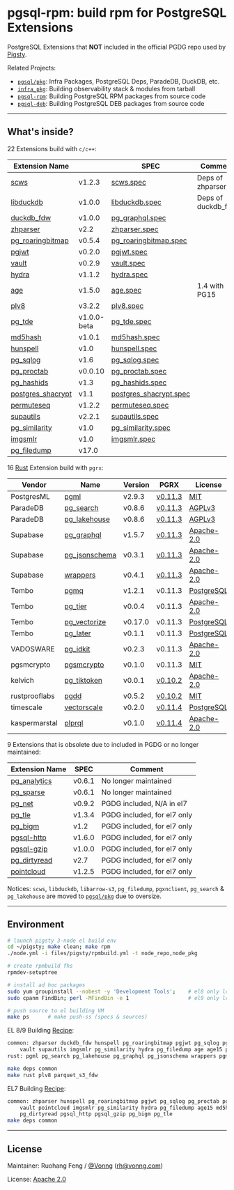 # pgsql-rpm: build rpm for PostgreSQL Extensions

PostgreSQL Extensions that **NOT** included in the official PGDG repo used by [Pigsty](https://pigsty.io).

Related Projects:

- [`pgsql/pkg`](https://github.com/pgsty/pkg): Infra Packages, PostgreSQL Deps, ParadeDB, DuckDB, etc.
- [`infra_pkg`](https://github.com/pgsty/infra-pkg): Building observability stack & modules from tarball
- [`pgsql-rpm`](https://github.com/pgsty/pgsql-rpm): Building PostgreSQL RPM packages from source code
- [`pgsql-deb`](https://github.com/pgsty/pgsql-deb): Building PostgreSQL DEB packages from source code

--------

## What's inside?

22 Extensions build with `c/c++`:

| Extension Name                                                     |             | SPEC                                                   | Comment            |
|--------------------------------------------------------------------|-------------|--------------------------------------------------------|--------------------|
| [scws](https://github.com/hightman/scws)                           | v1.2.3      | [scws.spec](SPECS/scws.spec)                           | Deps of zhparser   |
| [libduckdb](https://github.com/duckdb/duckdb)                      | v1.0.0      | [libduckdb.spec](SPECS/libduckdb.spec)                 | Deps of duckdb_fdw |
| [duckdb_fdw](https://github.com/alitrack/duckdb_fdw)               | v1.0.0      | [pg_graphql.spec](SPECS/duckdb_fdw.spec)               |                    |
| [zhparser](https://github.com/amutu/zhparser)                      | v2.2        | [zhparser.spec](SPECS/zhparser.spec)                   |                    |
| [pg_roaringbitmap](https://github.com/ChenHuajun/pg_roaringbitmap) | v0.5.4      | [pg_roaringbitmap.spec](SPECS/pg_roaringbitmap.spec)   |                    |
| [pgjwt](https://github.com/michelp/pgjwt)                          | v0.2.0      | [pgjwt.spec](SPECS/pgjwt.spec)                         |                    |
| [vault](https://github.com/supabase/vault)                         | v0.2.9      | [vault.spec](SPECS/vault.spec)                         |                    |
| [hydra](https://github.com/hydradatabase/)                         | v1.1.2      | [hydra.spec](SPECS/hydra.spec)                         |                    |
| [age](https://github.com/apache/age)                               | v1.5.0      | [age.spec](SPECS/age.spec)                             | 1.4 with PG15      |
| [plv8](https://github.com/plv8/plv8)                               | v3.2.2      | [plv8.spec](SPECS/plv8)                                |                    |
| [pg_tde](https://github.com/Percona-Lab/pg_tde/tree/1.0.0-beta)    | v1.0.0-beta | [pg_tde.spec](SPECS/pg_tde)                            |                    |
| [md5hash](https://github.com/tvondra/md5hash)                      | v1.0.1      | [md5hash.spec](SPECS/md5hash)                          |                    |
| [hunspell](https://github.com/postgrespro/hunspell_dicts)          | v1.0        | [hunspell.spec](SPECS/hunspell.spec)                   |                    |                 
| [pg_sqlog](https://github.com/kouber/pg_sqlog)                     | v1.6        | [pg_sqlog.spec](SPECS/pg_sqlog.spec)                   |                    |      
| [pg_proctab](https://gitlab.com/pg_proctab/pg_proctab)             | v0.0.10     | [pg_proctab.spec](SPECS/pg_proctab.spec)               |                    |              
| [pg_hashids](https://github.com/iCyberon/pg_hashids)               | v1.3        | [pg_hashids.spec](SPECS/pg_hashids.spec)               |                    |            
| [postgres_shacrypt](https://github.com/dverite/postgres-shacrypt)  | v1.1        | [postgres_shacrypt.spec](SPECS/postgres_shacrypt.spec) |                    |                         
| [permuteseq](https://github.com/dverite/permuteseq)                | v1.2.2      | [permuteseq.spec](SPECS/permuteseq.spec)               |                    |
| [supautils](https://github.com/supabase/supautils)                 | v2.2.1      | [supautils.spec](SPECS/supautils.spec)                 |                    |
| [pg_similarity](https://github.com/eulerto/pg_similarity)          | v1.0        | [pg_similarity.spec](SPECS/pg_similarity.spec)         |                    |
| [imgsmlr](https://github.com/postgrespro/imgsmlr)                  | v1.0        | [imgsmlr.spec](SPECS/imgsmlr.spec)                     |                    |
| [pg_filedump](https://github.com/df7cb/pg_filedump)                | v17.0       |                                                        |

16 [Rust](RUST.md) Extension build with `pgrx`:

| Vendor        | Name                                                                       | Version | PGRX                                                                                            | License                                                                     | PG Ver         | Deps                 |
|---------------|----------------------------------------------------------------------------|---------|-------------------------------------------------------------------------------------------------|-----------------------------------------------------------------------------|----------------|----------------------|
| PostgresML    | [pgml](https://github.com/postgresml/postgresml)                           | v2.9.3  | [v0.11.3](https://github.com/postgresml/postgresml/blob/master/pgml-extension/Cargo.lock#L1785) | [MIT](https://github.com/postgresml/postgresml/blob/master/MIT-LICENSE.txt) | 16,15,14       |                      |
| ParadeDB      | [pg_search](https://github.com/paradedb/paradedb/tree/dev/pg_search)       | v0.8.6  | [v0.11.3](https://github.com/paradedb/paradedb/blob/dev/pg_search/Cargo.toml#L36)               | [AGPLv3](https://github.com/paradedb/paradedb/blob/dev/LICENSE)             | 16,15,14,13,12 |                      |
| ParadeDB      | [pg_lakehouse](https://github.com/paradedb/paradedb/tree/dev/pg_lakehouse) | v0.8.6  | [v0.11.3](https://github.com/paradedb/paradedb/blob/dev/pg_lakehouse/Cargo.toml#L26)            | [AGPLv3](https://github.com/paradedb/paradedb/blob/dev/LICENSE)             | 16,15          |                      |
| Supabase      | [pg_graphql](https://github.com/supabase/pg_graphql)                       | v1.5.7  | [v0.11.3](https://github.com/supabase/pg_graphql/blob/master/Cargo.toml#L17)                    | [Apache-2.0](https://github.com/supabase/pg_graphql/blob/master/LICENSE)    | 16,15          |                      |
| Supabase      | [pg_jsonschema](https://github.com/supabase/pg_jsonschema)                 | v0.3.1  | [v0.11.3](https://github.com/supabase/pg_jsonschema/blob/master/Cargo.toml#L19)                 | [Apache-2.0](https://github.com/supabase/pg_jsonschema/blob/master/LICENSE) | 16,15,14,13,12 |                      |
| Supabase      | [wrappers](https://github.com/supabase/wrappers)                           | v0.4.1  | [v0.11.3](https://github.com/supabase/wrappers/blob/main/Cargo.lock#L4254)                      | [Apache-2.0](https://github.com/supabase/wrappers/blob/main/LICENSE)        | 16,15,14       |                      |
| Tembo         | [pgmq](https://github.com/tembo-io/pgmq)                                   | v1.2.1  | v0.11.3                                                                                         | [PostgreSQL](https://github.com/tembo-io/pgmq)                              | 16,15,14,13,12 |                      |
| Tembo         | [pg_tier](https://github.com/tembo-io/pg_tier)                             | v0.0.4  | v0.11.3                                                                                         | [Apache-2.0](https://github.com/tembo-io/pg_tier/blob/main/LICENSE)         | 16             | pgmq, parquet_s3_fdw |
| Tembo         | [pg_vectorize](https://github.com/tembo-io/pg_vectorize)                   | v0.17.0 | v0.11.3                                                                                         | [PostgreSQL](https://github.com/tembo-io/pg_vectorize/blob/main/LICENSE)    | 16,15,14       | pgmq, pg_cron        |
| Tembo         | [pg_later](https://github.com/tembo-io/pg_later)                           | v0.1.1  | v0.11.3                                                                                         | [PostgreSQL](https://github.com/tembo-io/pg_later/blob/main/LICENSE)        | 16,15,14,13    | pgmq                 |
| VADOSWARE     | [pg_idkit](https://github.com/VADOSWARE/pg_idkit)                          | v0.2.3  | v0.11.3                                                                                         | [Apache-2.0](https://github.com/VADOSWARE/pg_idkit/blob/main/LICENSE)       | 16,15,14,13,12 |                      |
| pgsmcrypto    | [pgsmcrypto](https://github.com/zhuobie/pgsmcrypto)                        | v0.1.0  | v0.11.3                                                                                         | [MIT](https://github.com/zhuobie/pgsmcrypto/blob/main/LICENSE)              | 16,15,14,13,12 |                      |
| kelvich       | [pg_tiktoken](https://github.com/kelvich/pg_tiktoken)                      | v0.0.1  | [v0.10.2](https://github.com/kelvich/pg_tiktoken/blob/main/Cargo.toml)                          | [Apache-2.0](https://github.com/kelvich/pg_tiktoken/blob/main/LICENSE)      | 16,15,14,13,12 |                      |
| rustprooflabs | [pgdd](https://github.com/rustprooflabs/pgdd)                              | v0.5.2  | [v0.10.2](https://github.com/rustprooflabs/pgdd/blob/main/Cargo.toml#L25)                       | [MIT](https://github.com/zhuobie/pgsmcrypto/blob/main/LICENSE)              | 16,15,14,13,12 |                      |
| timescale     | [vectorscale](https://github.com/timescale/pgvectorscale)                  | v0.2.0  | [v0.11.4](https://github.com/timescale/pgvectorscale/blob/main/pgvectorscale/Cargo.toml#L17)    | [PostgreSQL](https://github.com/timescale/pgvectorscale/blob/main/LICENSE)  | 16,15,14,13,12 |                      |
| kaspermarstal | [plprql](https://github.com/kaspermarstal/plprql)                          | v0.1.0  | [v0.11.4](https://github.com/kaspermarstal/plprql/blob/main/Cargo.toml#L21)                     | [Apache-2.0](https://github.com/kaspermarstal/plprql/blob/main/LICENSE)     | 16,15,14,13,12 |                      |

9 Extensions that is obsolete due to included in PGDG or no longer maintained:

| Extension Name                                                       | SPEC   | Comment                     |
|----------------------------------------------------------------------|--------|-----------------------------|
| [pg_analytics](https://github.com/paradedb/pg_analytics)             | v0.6.1 | No longer maintained        |
| [pg_sparse](https://github.com/paradedb/paradedb/tree/dev/pg_sparse) | v0.6.1 | No longer maintained        |
| [pg_net](https://github.com/supabase/pg_net)                         | v0.9.2 | PGDG included, N/A in el7   |
| [pg_tle](https://github.com/aws/pg_tle)                              | v1.3.4 | PGDG included, for el7 only |
| [pg_bigm](https://github.com/pgbigm/pg_bigm)                         | v1.2   | PGDG included, for el7 only |
| [pgsql-http](https://github.com/pramsey/pgsql-http)                  | v1.6.0 | PGDG included, for el7 only |
| [pgsql-gzip](https://github.com/pramsey/pgsql-gzip)                  | v1.0.0 | PGDG included, for el7 only |
| [pg_dirtyread](https://github.com/df7cb/pg_dirtyread)                | v2.7   | PGDG included, for el7 only |
| [pointcloud](https://github.com/pgpointcloud/pointcloud)             | v1.2.5 | PGDG included, for el7 only |

Notices: `scws`, `libduckdb`, `libarrow-s3`, `pg_filedump`, `pgxnclient`, `pg_search` & `pg_lakehouse` are moved
to [`pgsql/pkg`](https://github.com/pgsty/pkg) due to oversize.


----------

## Environment

```bash
# launch pigsty 3-node el build env
cd ~/pigsty; make clean; make rpm
./node.yml -i files/pigsty/rpmbuild.yml -t node_repo,node_pkg

# create rpmbuild fhs
rpmdev-setuptree

# install ad hoc packages 
sudo yum groupinstall --nobest -y 'Development Tools';    # el8 only logic
sudo cpanm FindBin; perl -MFindBin -e 1                   # el9 only logic 

# push source to el building VM
make ps      # make push-ss (specs & sources)
```

EL 8/9 Building [Recipe](rpmbuild/Makefile):

```bash
common: zhparser duckdb_fdw hunspell pg_roaringbitmap pgjwt pg_sqlog pg_proctab pg_hashids postgres_shacrypt permuteseq\
	vault supautils imgsmlr pg_similarity hydra pg_filedump age age15 pg_tde md5hash # plv8 parquet_s3_fdw
rust: pgml pg_search pg_lakehouse pg_graphql pg_jsonschema wrappers pgmq pg_tier pg_vectorize pg_later plprql pg_idkit pgsmcrypto pgvectorscale pgdd pg_tiktoken

make deps common
make rust plv8 parquet_s3_fdw
```

EL7 Building [Recipe](rpmbuild/Makefile.el7):

```bash
common: zhparser hunspell pg_roaringbitmap pgjwt pg_sqlog pg_proctab pg_hashids postgres_shacrypt permuteseq \
	vault pointcloud imgsmlr pg_similarity hydra pg_filedump age15 md5hash \
	pg_dirtyread pgsql_http pgsql_gzip pg_bigm pg_tle
make deps common
```

--------

## License

Maintainer: Ruohang Feng / [@Vonng](https://vonng.com/en/) ([rh@vonng.com](mailto:rh@vonng.com))

License: [Apache 2.0](LICENSE)
